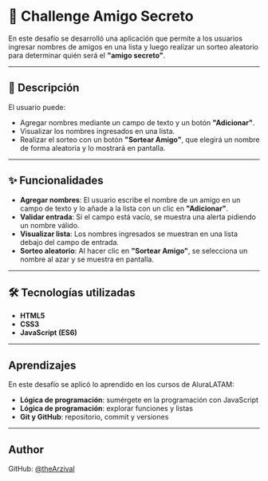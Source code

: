 # 🎯 Challenge Amigo Secreto

En este desafío se desarrolló una aplicación que permite a los usuarios ingresar nombres de amigos en una lista y luego realizar un sorteo aleatorio para determinar quién será el **"amigo secreto"**.

---

## 📌 Descripción
El usuario puede:
- Agregar nombres mediante un campo de texto y un botón **"Adicionar"**.
- Visualizar los nombres ingresados en una lista.
- Realizar el sorteo con un botón **"Sortear Amigo"**, que elegirá un nombre de forma aleatoria y lo mostrará en pantalla.

---

## ✨ Funcionalidades

- **Agregar nombres**: El usuario escribe el nombre de un amigo en un campo de texto y lo añade a la lista con un clic en **"Adicionar"**.
- **Validar entrada**: Si el campo está vacío, se muestra una alerta pidiendo un nombre válido.
- **Visualizar lista**: Los nombres ingresados se muestran en una lista debajo del campo de entrada.
- **Sorteo aleatorio**: Al hacer clic en **"Sortear Amigo"**, se selecciona un nombre al azar y se muestra en pantalla.

---

## 🛠 Tecnologías utilizadas
- **HTML5**
- **CSS3**
- **JavaScript (ES6)**

---

## Aprendizajes
En este desafío se aplicó lo aprendido en los cursos de AluraLATAM:
- **Lógica de programación**: sumérgete en la programación con JavaScript
- **Lógica de programación**: explorar funciones y listas
- **Git y GitHub**: repositorio, commit y versiones

---

## **Author**  
GitHub: [@theArzival](https://github.com/theArzival)
